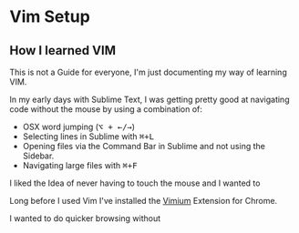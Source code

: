 Vim Setup
=========

## How I learned VIM

This is not a Guide for everyone, I'm just documenting my way of learning VIM.

In my early days with Sublime Text, I was getting pretty good at navigating
code without the mouse by using a combination of:

  + OSX word jumping (<kbd>⌥ + ←/→</kbd>)
  + Selecting lines in Sublime with <kbd>⌘+L</kbd>
  + Opening files via the Command Bar in Sublime and not using the Sidebar.
  + Navigating large files with <kbd>⌘+F</kbd>

I liked the Idea of never having to touch the mouse and I wanted to

Long before I used Vim I've installed the [Vimium]() Extension for Chrome.



I wanted to do quicker browsing without
